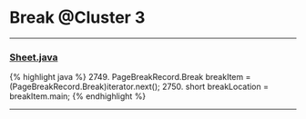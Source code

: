 # Break @Cluster 3

***

### [Sheet.java](https://searchcode.com/codesearch/view/15642365/)
{% highlight java %}
2749. PageBreakRecord.Break breakItem = (PageBreakRecord.Break)iterator.next();
2750. short breakLocation = breakItem.main;
{% endhighlight %}

***

